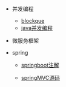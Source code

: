 * 并发编程
  * [blockque](./并发编程/blockque.md)
  * [java并发编程](./并发编程/java并发编程.md)
  
* 微服务框架

* spring
  
  - [springboot注解](./spring/springboot注解.md)
  
  - [springMVC源码](./spring/springMVC.md)


